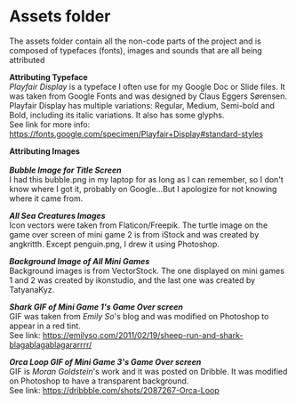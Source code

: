 # Assets folder

The assets folder contain all the non-code parts of the project and is composed of typefaces (fonts), images and sounds that are all being attributed

<b>Attributing Typeface</b>
<br>
<i>Playfair Display</i> is a typeface I often use for my Google Doc or Slide files. It was taken from Google Fonts and was designed by Claus Eggers Sørensen. Playfair Display has multiple variations: Regular, Medium, Semi-bold and Bold, including its italic variations. It also has some glyphs.
<br>
See link for more info: https://fonts.google.com/specimen/Playfair+Display#standard-styles


<b>Attributing Images</b>
<br>
<br>
<b><i>Bubble Image for Title Screen</i></b>
<br>
I had this bubble.png in my laptop for as long as I can remember, so I don't know where I got it, probably on Google...But I apologize for not knowing where it came from.


<b><i>All Sea Creatures Images</i></b>
<br>
Icon vectors were taken from Flaticon/Freepik. The turtle image on the game over screen of mini game 2 is from iStock and was created by angkritth. Except penguin.png, I drew it using Photoshop.


<b><i>Background Image of All Mini Games</i></b>
<br>
Background images is from VectorStock. The one displayed on mini games 1 and 2 was created by ikonstudio, and the last one was created by TatyanaKyz.


<b><i>Shark GIF of Mini Game 1's Game Over screen</i></b>
<br>
GIF was taken from <i>Emily So</i>'s blog and was modified on Photoshop to appear in a red tint.
<br>
See link: https://emilyso.com/2011/02/19/sheep-run-and-shark-blagablagablagararrrr/


<b><i>Orca Loop GIF of Mini Game 3's Game Over screen</i></b>
<br>
GIF is <i>Moran Goldstein</i>'s work and it was posted on Dribble. It was modified on Photoshop to have a transparent background.
<br>
See link: https://dribbble.com/shots/2087267-Orca-Loop

